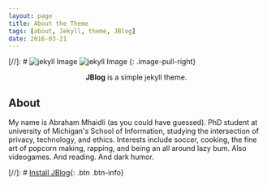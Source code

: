 ```yaml
---
layout: page
title: About the Theme
tags: [about, Jekyll, theme, JBlog]
date: 2016-03-21
---
```


[//]: # ![jekyll Image](http://dab1nmslvvntp.cloudfront.net/wp-content/uploads/2015/02/1424055625jekyll.png)
![jekyll Image](assets/img/abraham_serious_headshot.jpg)
{: .image-pull-right}

<center><b>JBlog</b> is a simple jekyll theme.</center>

## About

My name is Abraham Mhaidli (as you could have guessed). PhD student at university of Michigan's School of Information, studying the intersection of privacy, technology, and ethics. 
Interests include soccer, cooking, the fine art of popcorn making, rapping, and being an all around lazy bum. Also videogames. And reading. And dark humor.

[//]: # [Install JBlog](https://github.com/alperenbozkurt/JBlog){: .btn .btn-info}
